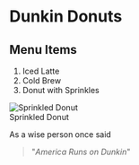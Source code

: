 # Dunkin Donuts
## Menu Items
1. Iced Latte
2. Cold Brew
3. Donut with Sprinkles

<img src="https://www.dunkindonuts.com/content/dam/dd/img/menu-redesign/donuts/VanillaFrostedSprinklesDonut_570x570.png" alt="Sprinkled Donut">
<figcaption>Sprinkled Donut</figcaption>



As a wise person once said
> "*America Runs on Dunkin*"
